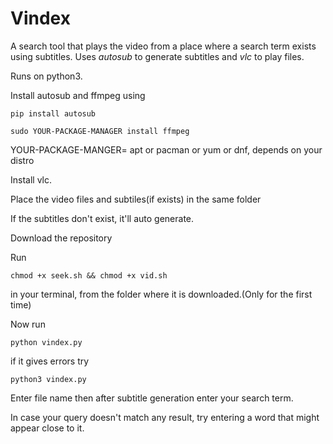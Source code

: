 # Vindex

A search tool that plays the video from a place where a search term exists using subtitles. Uses *autosub* to generate subtitles and *vlc* to play files.

Runs on python3.

Install autosub and ffmpeg using
```
pip install autosub
```
```
sudo YOUR-PACKAGE-MANAGER install ffmpeg
```
YOUR-PACKAGE-MANGER= apt or pacman or yum or dnf, depends on your distro

Install vlc.

Place the video files and subtiles(if exists) in the same folder

If the subtitles don't exist, it'll auto generate.

Download the repository

Run 
```
chmod +x seek.sh && chmod +x vid.sh
```
in your terminal, from the folder where it is downloaded.(Only for the first time)

Now run
```
python vindex.py
```
if it gives errors try
```
python3 vindex.py
```

Enter file name then after subtitle generation enter your search term.

In case your query doesn't match any result, try entering a word that might appear close to it.
